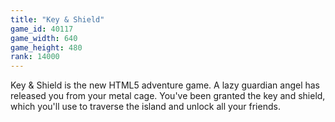 ```yaml
---
title: "Key & Shield"
game_id: 40117
game_width: 640
game_height: 480
rank: 14000
---
```

Key & Shield is the new HTML5 adventure game. A lazy guardian angel has released you from your metal cage. You've been granted the key and shield, which you'll use to traverse the island and unlock all your friends.
